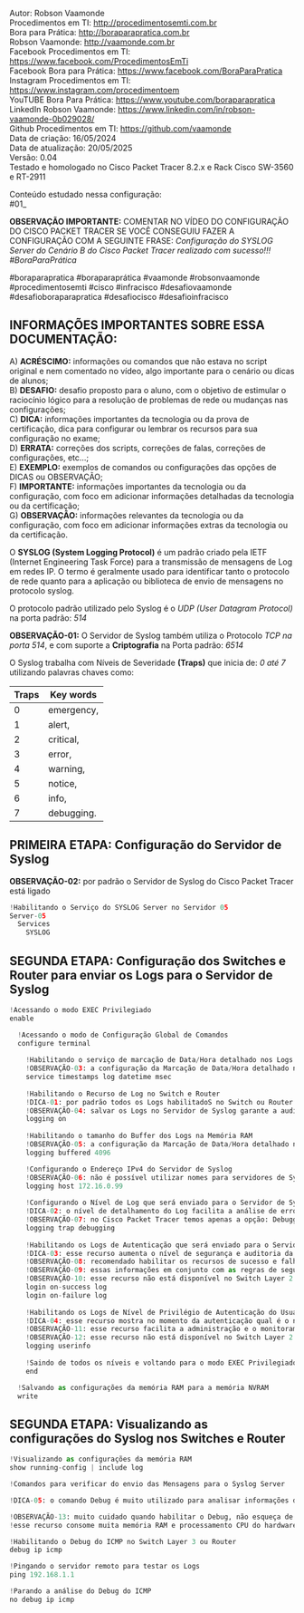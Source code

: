 Autor: Robson Vaamonde<br>
Procedimentos em TI: http://procedimentosemti.com.br<br>
Bora para Prática: http://boraparapratica.com.br<br>
Robson Vaamonde: http://vaamonde.com.br<br>
Facebook Procedimentos em TI: https://www.facebook.com/ProcedimentosEmTi<br>
Facebook Bora para Prática: https://www.facebook.com/BoraParaPratica<br>
Instagram Procedimentos em TI: https://www.instagram.com/procedimentoem<br>
YouTUBE Bora Para Prática: https://www.youtube.com/boraparapratica<br>
LinkedIn Robson Vaamonde: https://www.linkedin.com/in/robson-vaamonde-0b029028/<br>
Github Procedimentos em TI: https://github.com/vaamonde<br>
Data de criação: 16/05/2024<br>
Data de atualização: 20/05/2025<br>
Versão: 0.04<br>
Testado e homologado no Cisco Packet Tracer 8.2.x e Rack Cisco SW-3560 e RT-2911

Conteúdo estudado nessa configuração:<br>
#01_ 

**OBSERVAÇÃO IMPORTANTE:** COMENTAR NO VÍDEO DO CONFIGURAÇÃO DO CISCO PACKET TRACER SE VOCÊ CONSEGUIU FAZER A CONFIGURAÇÃO COM A SEGUINTE FRASE: *Configuração do SYSLOG Server do Cenário B do Cisco Packet Tracer realizado com sucesso!!! #BoraParaPrática*

#boraparapratica #boraparaprática #vaamonde #robsonvaamonde #procedimentosemti #cisco #infracisco #desafiovaamonde #desafioboraparapratica #desafiocisco #desafioinfracisco

## INFORMAÇÕES IMPORTANTES SOBRE ESSA DOCUMENTAÇÃO:

A) **ACRÉSCIMO:** informações ou comandos que não estava no script original e nem comentado no vídeo, algo importante para o cenário ou dicas de alunos;<br>
B) **DESAFIO:** desafio proposto para o aluno, com o objetivo de estimular o raciocínio lógico para a resolução de problemas de rede ou mudanças nas configurações;<br>
C) **DICA:** informações importantes da tecnologia ou da prova de certificação, dica para configurar ou lembrar os recursos para sua configuração no exame;<br>
D) **ERRATA:** correções dos scripts, correções de falas, correções de configurações, etc...;<br>
E) **EXEMPLO:** exemplos de comandos ou configurações das opções de DICAS ou OBSERVAÇÃO;<br>
F) **IMPORTANTE:** informações importantes da tecnologia ou da configuração, com foco em adicionar informações detalhadas da tecnologia ou da certificação;<br>
G) **OBSERVAÇÃO:** informações relevantes da tecnologia ou da configuração, com foco em adicionar informações extras da tecnologia ou da certificação.

O **SYSLOG (System Logging Protocol)** é um padrão criado pela IETF (Internet Engineering Task Force) para a transmissão de mensagens de Log em redes IP. O termo é geralmente usado para identificar tanto o protocolo de rede quanto para a aplicação ou biblioteca de envio de mensagens no protocolo syslog.

O protocolo padrão utilizado pelo Syslog é o *UDP (User Datagram Protocol)* na porta padrão: *514*

**OBSERVAÇÃO-01:** O Servidor de Syslog também utiliza o Protocolo *TCP na porta 514*, e com suporte a **Criptografia** na Porta padrão: *6514*

O Syslog trabalha com Níveis de Severidade **(Traps)** que inicia de: *0 até 7* utilizando palavras chaves como:

| Traps | Key words |
|-------|-----------|
| 0 | emergency, |
| 1 | alert, |
| 2 | critical, |
| 3 | error, |
| 4 | warning, |
| 5 | notice, |
| 6 | info, |
| 7 | debugging. |

## PRIMEIRA ETAPA: Configuração do Servidor de Syslog

**OBSERVAÇÃO-02:** por padrão o Servidor de Syslog do Cisco Packet Tracer está ligado

```python
!Habilitando o Serviço do SYSLOG Server no Servidor 05
Server-05
  Services
    SYSLOG
```

## SEGUNDA ETAPA: Configuração dos Switches e Router para enviar os Logs para o Servidor de Syslog

```python
!Acessando o modo EXEC Privilegiado
enable

  !Acessando o modo de Configuração Global de Comandos
  configure terminal
    
    !Habilitando o serviço de marcação de Data/Hora detalhado nos Logs do Switch e Router
    !OBSERVAÇÃO-03: a configuração da Marcação de Data/Hora detalhado nos Log já foi executada no Script Base
    service timestamps log datetime msec
    
    !Habilitando o Recurso de Log no Switch e Router
    !DICA-01: por padrão todos os Logs habilitadoS no Switch ou Router são volátil (desligou, perdeu tudo)
    !OBSERVAÇÃO-04: salvar os Logs no Servidor de Syslog garante a auditoria de falhas nos equipamentos
    logging on
    
    !Habilitando o tamanho do Buffer dos Logs na Memória RAM
    !OBSERVAÇÃO-05: a configuração da Marcação de Data/Hora detalhado nos Log já foi executada no Script Base
    logging buffered 4096 

    !Configurando o Endereço IPv4 do Servidor de Syslog
    !OBSERVAÇÃO-06: não é possível utilizar nomes para servidores de Syslog no Cisco Packet Tracer, somente IPv4
    logging host 172.16.0.99
    
    !Configurando o Nível de Log que será enviado para o Servidor de Syslog
    !DICA-02: o nível de detalhamento do Log facilita a análise de erros e possíveis falhas de segurança
    !OBSERVAÇÃO-07: no Cisco Packet Tracer temos apenas a opção: Debugging (severity=7)
    logging trap debugging
    
    !Habilitando os Logs de Autenticação que será enviado para o Servidor de Syslog
    !DICA-03: esse recurso aumenta o nível de segurança e auditoria da rede em relação a autenticação física ou remota
    !OBSERVAÇÃO-08: recomendado habilitar os recursos de sucesso e falhas de autenticação física ou remota
    !OBSERVAÇÃO-09: essas informações em conjunto com as regras de segurança aumenta o nível de confiabilidade da rede
    !OBSERVAÇÃO-10: esse recurso não está disponível no Switch Layer 2 2960
    login on-success log
    login on-failure log
    
    !Habilitando os Logs de Nível de Privilégio de Autenticação do Usuário
    !DICA-04: esse recurso mostra no momento da autenticação qual é o nível de privilégio do usuário
    !OBSERVAÇÃO-11: esse recurso facilita a administração e o monitoramento dos equipamentos utilizados na rede
    !OBSERVAÇÃO-12: esse recurso não está disponível no Switch Layer 2 2960
    logging userinfo
    
    !Saindo de todos os níveis e voltando para o modo EXEC Privilegiado
    end

  !Salvando as configurações da memória RAM para a memória NVRAM
  write
```

## SEGUNDA ETAPA: Visualizando as configurações do Syslog nos Switches e Router

```python
!Visualizando as configurações da memória RAM
show running-config | include log

!Comandos para verificar do envio das Mensagens para o Syslog Server

!DICA-05: o comando Debug é muito utilizado para analisar informações detalhadas de recursos ou comandos

!OBSERVAÇÃO-13: muito cuidado quando habilitar o Debug, não esqueça de desabilitar no final da análise,
!esse recurso consome muita memória RAM e processamento CPU do hardware causando lentidão ou travamento.

!Habilitando o Debug do ICMP no Switch Layer 3 ou Router
debug ip icmp

!Pingando o servidor remoto para testar os Logs
ping 192.168.1.1

!Parando a análise do Debug do ICMP
no debug ip icmp
```